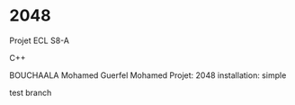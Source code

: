 # 2048
Projet ECL S8-A

C++

BOUCHAALA Mohamed
Guerfel Mohamed
Projet: 2048
installation: simple

test branch
